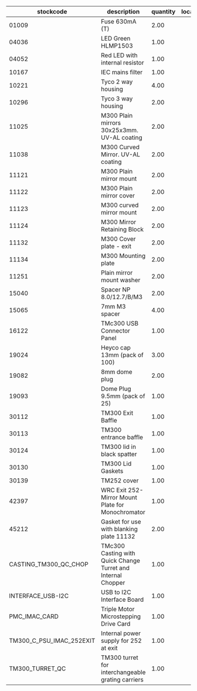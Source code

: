 |stockcode|description|quantity|location|
|---------|-----------|--------|--------|
|01009|Fuse 630mA (T)|2.00||
|04036|LED Green HLMP1503|1.00||
|04052|Red LED with internal resistor|1.00||
|10167|IEC mains filter|1.00||
|10221|Tyco 2 way housing|4.00||
|10296|Tyco 3 way housing|2.00||
|11025|M300 Plain mirrors 30x25x3mm.  UV-AL coating|2.00| |
|11038|M300 Curved Mirror.  UV-AL coating|2.00||
|11121|M300 Plain mirror mount|2.00| |
|11122|M300 Plain mirror cover|2.00| |
|11123|M300 curved mirror mount|2.00||
|11124|M300 Mirror Retaining Block|2.00||
|11132|M300 Cover plate - exit|2.00| |
|11134|M300 Mounting plate|2.00||
|11251|Plain mirror mount washer|2.00| |
|15040|Spacer NP 8.0/12.7/B/M3|2.00||
|15065|7mm M3 spacer|4.00||
|16122|TMc300 USB Connector Panel|1.00||
|19024|Heyco cap 13mm (pack of 100)|3.00||
|19082|8mm dome plug|2.00||
|19093|Dome Plug 9.5mm (pack of 25)|1.00| |
|30112|TM300 Exit Baffle|1.00||
|30113|TM300 entrance baffle|1.00||
|30124|TM300 lid in black spatter|1.00||
|30130|TM300 Lid Gaskets|1.00||
|30139|TM252 cover|1.00| |
|42397|WRC Exit 252-Mirror Mount Plate for Monochromator|1.00||
|45212|Gasket for use with blanking plate 11132|2.00||
|CASTING_TM300_QC_CHOP|TMc300 Casting with Quick Change Turret and Internal Chopper|1.00||
|INTERFACE_USB-I2C|USB to I2C Interface Board|1.00||
|PMC_IMAC_CARD|Triple Motor Microstepping Drive Card|1.00||
|TM300_C_PSU_IMAC_252EXIT|Internal power supply for 252 at exit|1.00||
|TM300_TURRET_QC|TM300 turret for interchangeable grating carriers|1.00||
